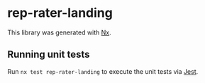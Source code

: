 # rep-rater-landing

This library was generated with [Nx](https://nx.dev).

## Running unit tests

Run `nx test rep-rater-landing` to execute the unit tests via [Jest](https://jestjs.io).
